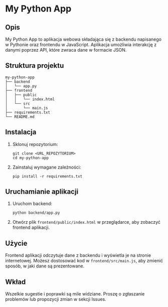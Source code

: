 # My Python App

## Opis
My Python App to aplikacja webowa składająca się z backendu napisanego w Pythonie oraz frontendu w JavaScript. Aplikacja umożliwia interakcję z danymi poprzez API, które zwraca dane w formacie JSON.

## Struktura projektu
```
my-python-app
├── backend
│   └── app.py
├── frontend
│   ├── public
│   │   └── index.html
│   └── src
│       └── main.js
├── requirements.txt
└── README.md
```

## Instalacja

1. Sklonuj repozytorium:
   ```
   git clone <URL_REPOZYTORIUM>
   cd my-python-app
   ```

2. Zainstaluj wymagane zależności:
   ```
   pip install -r requirements.txt
   ```

## Uruchamianie aplikacji

1. Uruchom backend:
   ```
   python backend/app.py
   ```

2. Otwórz plik `frontend/public/index.html` w przeglądarce, aby zobaczyć frontend aplikacji.

## Użycie
Frontend aplikacji odczytuje dane z backendu i wyświetla je na stronie internetowej. Możesz dostosować kod w `frontend/src/main.js`, aby zmienić sposób, w jaki dane są prezentowane.

## Wkład
Wszelkie sugestie i poprawki są mile widziane. Proszę o zgłaszanie problemów lub propozycji zmian w sekcji Issues.